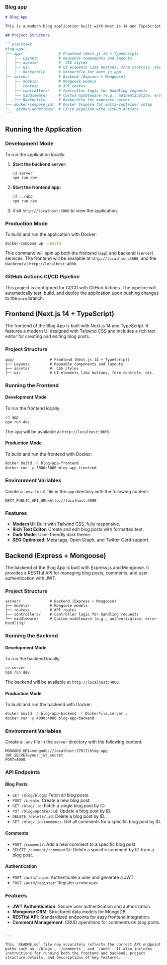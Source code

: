 ### Blog app

````markdown
# Blog App

This is a modern blog application built with Next.js 14 and TypeScript on the frontend and Express with Mongoose on the backend. The application allows users to create, read, update, and delete blog posts, manage comments, and features secure user authentication using JWT.

## Project Structure

```plaintext
blog-app/
├── app/                # Frontend (Next.js 14 + TypeScript)
│   ├── Layout/     	# Reusable components and layouts
│   ├── assets/         #  CSS styles
│   ├── ui/             # UI elements like buttons, form controls, etc.
│   ├── Dockerfile      # Dockerfile for Next.js app
├── server/             # Backend (Express + Mongoose)
│   ├── models/         # Mongoose models
│   ├── routes/         # API routes
│   ├── controllers/    # Controller logic for handling requests
│   └── middleware/     # Custom middleware (e.g., authentication, error handling)
│   ├── Dockerfile      # Dockerfile for expreess server
├── docker-compose.yml  # Docker Compose for multi-container setup
└── .github/workflows/  # CI/CD pipeline with GitHub Actions
```
````

## Running the Application

### Development Mode

To run the application locally:

1. **Start the backend server:**

   ```bash
   cd server
   npm run dev
   ```

2. **Start the frontend app:**

   ```bash
   cd ../app
   npm run dev
   ```

3. Visit `http://localhost:3000` to view the application.

### Production Mode

To build and run the application with Docker:

```bash
docker-compose up --build
```

This command will spin up both the frontend (`app`) and backend (`server`) services. The frontend will be available at `http://localhost:3000`, and the backend at `http://localhost:4000`.

### GitHub Actions CI/CD Pipeline

This project is configured for CI/CD with GitHub Actions. The pipeline will automatically test, build, and deploy the application upon pushing changes to the `main` branch.

## Frontend (Next.js 14 + TypeScript)

The frontend of the Blog App is built with Next.js 14 and TypeScript. It features a modern UI designed with Tailwind CSS and includes a rich text editor for creating and editing blog posts.

### Project Structure

```plaintext
app/                # Frontend (Next.js 14 + TypeScript)
├── Layout/         # Reusable components and layouts
├── assets/         #  CSS styles
├── ui/             # UI elements like buttons, form controls, etc.
```

### Running the Frontend

#### Development Mode

To run the frontend locally:

```bash
cd app
npm run dev
```

The app will be available at `http://localhost:3000`.

#### Production Mode

To build and run the frontend with Docker:

```bash
docker build -t blog-app-frontend .
docker run -p 3000:3000 blog-app-frontend
```

### Environment Variables

Create a `.env.local` file in the `app` directory with the following content:

```plaintext
NEXT_PUBLIC_API_URL=http://localhost:4000
```

### Features

- **Modern UI**: Built with Tailwind CSS, fully responsive.
- **Rich Text Editor**: Create and edit blog posts with formatted text.
- **Dark Mode**: User-friendly dark theme.
- **SEO Optimized**: Meta tags, Open Graph, and Twitter Card support.

## Backend (Express + Mongoose)

The backend of the Blog App is built with Express.js and Mongoose. It provides a RESTful API for managing blog posts, comments, and user authentication with JWT.

### Project Structure

```plaintext
server/             # Backend (Express + Mongoose)
├── models/         # Mongoose models
├── routes/         # API routes
├── controllers/    # Controller logic for handling requests
└── middleware/     # Custom middleware (e.g., authentication, error handling)
```

### Running the Backend

#### Development Mode

To run the backend locally:

```bash
cd server
npm run dev
```

The backend will be available at `http://localhost:4000`.

#### Production Mode

To build and run the backend with Docker:

```bash
docker build -t blog-app-backend -f Dockerfile.server .
docker run -p 4000:4000 blog-app-backend
```

### Environment Variables

Create a `.env` file in the `server` directory with the following content:

```plaintext
MONGODB_URI=mongodb://localhost:27017/blog-app
JWT_SECRET=your_jwt_secret
PORT=4000
```

### API Endpoints

#### Blog Posts

- `GET /blog/blogs`: Fetch all blog posts.
- `POST /create`: Create a new blog post.
- `GET /blog/:id`: Fetch a single blog post by ID.
- `PUT /blog/update/:id`: Update a blog post by ID.
- `DELETE /delete/:id`: Delete a blog post by ID.
- `GET /blog/:id/comments`: Get all comments for a specific blog post by ID.

#### Comments

- `POST /comment/`: Add a new comment to a specific blog post.
- `DELETE /comment/:commentId`: Delete a specific comment by ID from a blog post.

#### Authentication

- `POST /auth/login`: Authenticate a user and generate a JWT.
- `POST /auth/register`: Register a new user.

### Features

- **JWT Authentication**: Secure user authentication and authorization.
- **Mongoose ORM**: Structured data models for MongoDB.
- **RESTful API**: Standardized endpoints for easy frontend integration.
- **Comment Management**: CRUD operations for comments on blog posts.

```

---

This `README.md` file now accurately reflects the correct API endpoint paths such as `/blogs`, `/comments`, and `/auth`. It also includes instructions for running both the frontend and backend, project structure details, and descriptions of key features.
```
